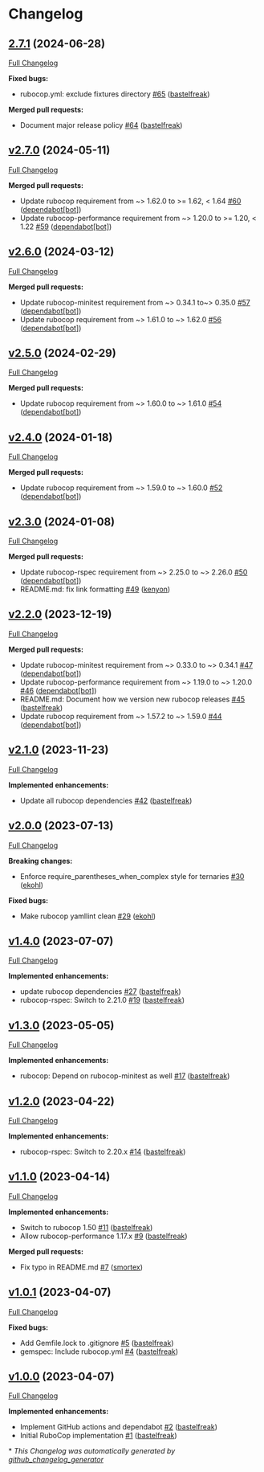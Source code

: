 # Changelog

## [2.7.1](https://github.com/voxpupuli/voxpupuli-rubocop/tree/2.7.1) (2024-06-28)

[Full Changelog](https://github.com/voxpupuli/voxpupuli-rubocop/compare/v2.7.0...2.7.1)

**Fixed bugs:**

- rubocop.yml: exclude fixtures directory [\#65](https://github.com/voxpupuli/voxpupuli-rubocop/pull/65) ([bastelfreak](https://github.com/bastelfreak))

**Merged pull requests:**

- Document major release policy [\#64](https://github.com/voxpupuli/voxpupuli-rubocop/pull/64) ([bastelfreak](https://github.com/bastelfreak))

## [v2.7.0](https://github.com/voxpupuli/voxpupuli-rubocop/tree/v2.7.0) (2024-05-11)

[Full Changelog](https://github.com/voxpupuli/voxpupuli-rubocop/compare/v2.6.0...v2.7.0)

**Merged pull requests:**

- Update rubocop requirement from ~\> 1.62.0 to \>= 1.62, \< 1.64 [\#60](https://github.com/voxpupuli/voxpupuli-rubocop/pull/60) ([dependabot[bot]](https://github.com/apps/dependabot))
- Update rubocop-performance requirement from ~\> 1.20.0 to \>= 1.20, \< 1.22 [\#59](https://github.com/voxpupuli/voxpupuli-rubocop/pull/59) ([dependabot[bot]](https://github.com/apps/dependabot))

## [v2.6.0](https://github.com/voxpupuli/voxpupuli-rubocop/tree/v2.6.0) (2024-03-12)

[Full Changelog](https://github.com/voxpupuli/voxpupuli-rubocop/compare/v2.5.0...v2.6.0)

**Merged pull requests:**

- Update rubocop-minitest requirement from ~\> 0.34.1 to~\> 0.35.0 [\#57](https://github.com/voxpupuli/voxpupuli-rubocop/pull/57) ([dependabot[bot]](https://github.com/apps/dependabot))
- Update rubocop requirement from ~\> 1.61.0 to ~\> 1.62.0 [\#56](https://github.com/voxpupuli/voxpupuli-rubocop/pull/56) ([dependabot[bot]](https://github.com/apps/dependabot))

## [v2.5.0](https://github.com/voxpupuli/voxpupuli-rubocop/tree/v2.5.0) (2024-02-29)

[Full Changelog](https://github.com/voxpupuli/voxpupuli-rubocop/compare/v2.4.0...v2.5.0)

**Merged pull requests:**

- Update rubocop requirement from ~\> 1.60.0 to ~\> 1.61.0 [\#54](https://github.com/voxpupuli/voxpupuli-rubocop/pull/54) ([dependabot[bot]](https://github.com/apps/dependabot))

## [v2.4.0](https://github.com/voxpupuli/voxpupuli-rubocop/tree/v2.4.0) (2024-01-18)

[Full Changelog](https://github.com/voxpupuli/voxpupuli-rubocop/compare/v2.3.0...v2.4.0)

**Merged pull requests:**

- Update rubocop requirement from ~\> 1.59.0 to ~\> 1.60.0 [\#52](https://github.com/voxpupuli/voxpupuli-rubocop/pull/52) ([dependabot[bot]](https://github.com/apps/dependabot))

## [v2.3.0](https://github.com/voxpupuli/voxpupuli-rubocop/tree/v2.3.0) (2024-01-08)

[Full Changelog](https://github.com/voxpupuli/voxpupuli-rubocop/compare/v2.2.0...v2.3.0)

**Merged pull requests:**

- Update rubocop-rspec requirement from ~\> 2.25.0 to ~\> 2.26.0 [\#50](https://github.com/voxpupuli/voxpupuli-rubocop/pull/50) ([dependabot[bot]](https://github.com/apps/dependabot))
- README.md: fix link formatting [\#49](https://github.com/voxpupuli/voxpupuli-rubocop/pull/49) ([kenyon](https://github.com/kenyon))

## [v2.2.0](https://github.com/voxpupuli/voxpupuli-rubocop/tree/v2.2.0) (2023-12-19)

[Full Changelog](https://github.com/voxpupuli/voxpupuli-rubocop/compare/v2.1.0...v2.2.0)

**Merged pull requests:**

- Update rubocop-minitest requirement from ~\> 0.33.0 to ~\> 0.34.1 [\#47](https://github.com/voxpupuli/voxpupuli-rubocop/pull/47) ([dependabot[bot]](https://github.com/apps/dependabot))
- Update rubocop-performance requirement from ~\> 1.19.0 to ~\> 1.20.0 [\#46](https://github.com/voxpupuli/voxpupuli-rubocop/pull/46) ([dependabot[bot]](https://github.com/apps/dependabot))
- README.md: Document how we version new rubocop releases [\#45](https://github.com/voxpupuli/voxpupuli-rubocop/pull/45) ([bastelfreak](https://github.com/bastelfreak))
- Update rubocop requirement from ~\> 1.57.2 to ~\> 1.59.0 [\#44](https://github.com/voxpupuli/voxpupuli-rubocop/pull/44) ([dependabot[bot]](https://github.com/apps/dependabot))

## [v2.1.0](https://github.com/voxpupuli/voxpupuli-rubocop/tree/v2.1.0) (2023-11-23)

[Full Changelog](https://github.com/voxpupuli/voxpupuli-rubocop/compare/v2.0.0...v2.1.0)

**Implemented enhancements:**

- Update all rubocop dependencies [\#42](https://github.com/voxpupuli/voxpupuli-rubocop/pull/42) ([bastelfreak](https://github.com/bastelfreak))

## [v2.0.0](https://github.com/voxpupuli/voxpupuli-rubocop/tree/v2.0.0) (2023-07-13)

[Full Changelog](https://github.com/voxpupuli/voxpupuli-rubocop/compare/v1.4.0...v2.0.0)

**Breaking changes:**

- Enforce require\_parentheses\_when\_complex style for ternaries [\#30](https://github.com/voxpupuli/voxpupuli-rubocop/pull/30) ([ekohl](https://github.com/ekohl))

**Fixed bugs:**

- Make rubocop yamllint clean [\#29](https://github.com/voxpupuli/voxpupuli-rubocop/pull/29) ([ekohl](https://github.com/ekohl))

## [v1.4.0](https://github.com/voxpupuli/voxpupuli-rubocop/tree/v1.4.0) (2023-07-07)

[Full Changelog](https://github.com/voxpupuli/voxpupuli-rubocop/compare/v1.3.0...v1.4.0)

**Implemented enhancements:**

- update rubocop dependencies [\#27](https://github.com/voxpupuli/voxpupuli-rubocop/pull/27) ([bastelfreak](https://github.com/bastelfreak))
- rubocop-rspec: Switch to 2.21.0 [\#19](https://github.com/voxpupuli/voxpupuli-rubocop/pull/19) ([bastelfreak](https://github.com/bastelfreak))

## [v1.3.0](https://github.com/voxpupuli/voxpupuli-rubocop/tree/v1.3.0) (2023-05-05)

[Full Changelog](https://github.com/voxpupuli/voxpupuli-rubocop/compare/v1.2.0...v1.3.0)

**Implemented enhancements:**

- rubocop: Depend on rubocop-minitest as well [\#17](https://github.com/voxpupuli/voxpupuli-rubocop/pull/17) ([bastelfreak](https://github.com/bastelfreak))

## [v1.2.0](https://github.com/voxpupuli/voxpupuli-rubocop/tree/v1.2.0) (2023-04-22)

[Full Changelog](https://github.com/voxpupuli/voxpupuli-rubocop/compare/v1.1.0...v1.2.0)

**Implemented enhancements:**

- rubocop-rspec: Switch to 2.20.x [\#14](https://github.com/voxpupuli/voxpupuli-rubocop/pull/14) ([bastelfreak](https://github.com/bastelfreak))

## [v1.1.0](https://github.com/voxpupuli/voxpupuli-rubocop/tree/v1.1.0) (2023-04-14)

[Full Changelog](https://github.com/voxpupuli/voxpupuli-rubocop/compare/v1.0.1...v1.1.0)

**Implemented enhancements:**

- Switch to rubocop 1.50 [\#11](https://github.com/voxpupuli/voxpupuli-rubocop/pull/11) ([bastelfreak](https://github.com/bastelfreak))
- Allow rubocop-performance 1.17.x [\#9](https://github.com/voxpupuli/voxpupuli-rubocop/pull/9) ([bastelfreak](https://github.com/bastelfreak))

**Merged pull requests:**

- Fix typo in README.md [\#7](https://github.com/voxpupuli/voxpupuli-rubocop/pull/7) ([smortex](https://github.com/smortex))

## [v1.0.1](https://github.com/voxpupuli/voxpupuli-rubocop/tree/v1.0.1) (2023-04-07)

[Full Changelog](https://github.com/voxpupuli/voxpupuli-rubocop/compare/v1.0.0...v1.0.1)

**Fixed bugs:**

- Add Gemfile.lock to .gitignore [\#5](https://github.com/voxpupuli/voxpupuli-rubocop/pull/5) ([bastelfreak](https://github.com/bastelfreak))
- gemspec: Include rubocop.yml [\#4](https://github.com/voxpupuli/voxpupuli-rubocop/pull/4) ([bastelfreak](https://github.com/bastelfreak))

## [v1.0.0](https://github.com/voxpupuli/voxpupuli-rubocop/tree/v1.0.0) (2023-04-07)

[Full Changelog](https://github.com/voxpupuli/voxpupuli-rubocop/compare/56b3b37af992e085209109be9b3d71eb382f58ce...v1.0.0)

**Implemented enhancements:**

- Implement GitHub actions and dependabot [\#2](https://github.com/voxpupuli/voxpupuli-rubocop/pull/2) ([bastelfreak](https://github.com/bastelfreak))
- Initial RuboCop implementation [\#1](https://github.com/voxpupuli/voxpupuli-rubocop/pull/1) ([bastelfreak](https://github.com/bastelfreak))



\* *This Changelog was automatically generated by [github_changelog_generator](https://github.com/github-changelog-generator/github-changelog-generator)*
